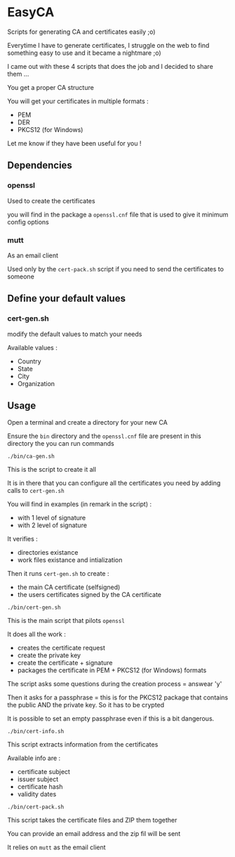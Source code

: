 # EasyCA
Scripts for generating CA and certificates easily ;o)

Everytime I have to generate certificates, I struggle on the web to find something easy to use and it became a nightmare ;o)

I came out with these 4 scripts that does the job and I decided to share them ...

You get a proper CA structure

You will get your certificates in multiple formats :
- PEM
- DER
- PKCS12 (for Windows)

Let me know if they have been useful for you !


## Dependencies
### openssl
Used to create the certificates

you will find in the package a `openssl.cnf` file that is used to give it minimum config options

### mutt
As an email client

Used only by the `cert-pack.sh` script if you need to send the certificates to someone


## Define your default values
### cert-gen.sh
modify the default values to match your needs

Available values :
- Country
- State
- City
- Organization


## Usage
Open a terminal and create a directory for your new CA

Ensure the `bin` directory and the `openssl.cnf` file are present in this directory
the you can run commands


```
./bin/ca-gen.sh
```
This is the script to create it all

It is in there that you can configure all the certificates you need by adding calls to `cert-gen.sh`

You will find in examples (in remark in the script) :
- with 1 level of signature
- with 2 level of signature

It verifies :
- directories existance
- work files existance and intialization

Then it runs `cert-gen.sh` to create :
- the main CA certificate (selfsigned)
- the users certificates signed by the CA certificate


```
./bin/cert-gen.sh
```
This is the main script that pilots `openssl`

It does all the work :
- creates the certificate request
- create the private key
- create the certificate + signature
- packages the certificate in PEM + PKCS12 (for Windows) formats

The script asks some questions during the creation process = answear 'y'

Then it asks for a passphrase = this is for the PKCS12 package that contains the public AND the private key. So it has to be crypted

It is possible to set an empty passphrase even if this is a bit dangerous.


```
./bin/cert-info.sh
```
This script extracts information from the certificates

Available info are :
- certificate subject
- issuer subject
- certificate hash
- validity dates


```
./bin/cert-pack.sh
```
This script takes the certificate files and ZIP them together

You can provide an email address and the zip fil will be sent

It relies on `mutt` as the email client
